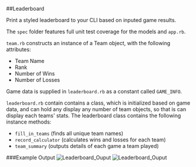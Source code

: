 ##Leaderboard

Print a styled leaderboard to your CLI based on inputed game results.

The `spec` folder features full unit test coverage for the models and `app.rb`.

`team.rb` constructs an instance of a Team object, with the following attributes:
* Team Name
* Rank
* Number of Wins
* Number of Losses

Game data is supplied in `leaderboard.rb` as a constant called `GAME_INFO`.

`leaderboard.rb` contain contains a class, which is initialized based on game data, and can hold any display any number of team objects, so that is can display each teams' stats. The leaderboard class contains the following instance methods:
* `fill_in_teams` (finds all unique team names)
* `record_calculator` (calculates wins and losses for each team)
* `team_summary` (outputs details of each game a team played)

###Example Output
![Leaderboard_Ouput](http://gdurl.com/rPxq)
![Leaderboard_Ouput](http://gdurl.com/t3dJ)
